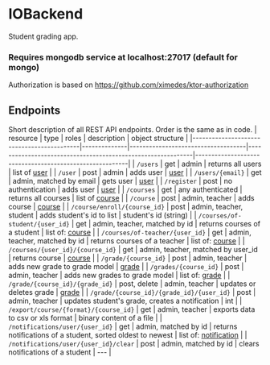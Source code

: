 # IOBackend

Student grading app.

### Requires mongodb service at localhost:27017 (default for mongo)

Authorization is based on https://github.com/ximedes/ktor-authorization

## Endpoints

Short description of all REST API endpoints. Order is the same as in code. | resource | type | roles | description | object structure |
|-------------------------------------------|--------------|------------------------------------|-------------------------------------------------------------|---------------------------------------------------------|
| `/users`                                  | get | admin | returns all users | list of [user](/misc/exampleUser.json)                  | | `/user`
| post | admin | adds user | [user](/misc/exampleUser.json)                          | | `/users/{email}`                          | get | admin, matched by email | gets user
| [user](/misc/exampleUser.json)                          | | `/register`                               | post | no authentication | adds user | [user](/misc/exampleUser.json)
| | `/courses`                                | get | any authenticated | returns all courses | list of [course](/misc/exampleCourse.json)              | | `/course`
| post | admin, teacher | adds course | [course](/misc/exampleCourse.json)                      | | `/course/enroll/{course_id}`              | post | admin, teacher, student |
adds student's id to list | student's id (string)                                   | | `/courses/of-student/{user_id}`           | get | admin, teacher, matched by id | returns
courses of a student | list of:  [course](/misc/exampleCourse.json)            | | `/courses/of-teacher/{user_id}`           | get | admin, teacher, matched by id | returns courses
of a teacher | list of:  [course](/misc/exampleCourse.json)            | | `/courses/{user_id}/{course_id}`          | get | admin, teacher, matched by user_id | returns course
| [course](/misc/exampleCourse.json)                      | | `/grade/{course_id}`                      | post | admin, teacher | adds new grade to grade model
| [grade](/misc/exampleGrade.json)                        | | `/grades/{course_id}`                     | post | admin, teacher | adds new grades to grade model | list
of: [grade](/misc/exampleGrade.json)               | | `/grade/{course_id}/{grade_id}`           | post, delete | admin, teacher | updates or deletes grade
| [grade](/misc/exampleGrade.json)                        | | `/grade/{course_id}/{grade_id}/{user_id}` | post | admin, teacher | updates student's grade, creates a notification |
int | | `/export/course/{format}/{course_id}`     | get | admin, teacher | exports data to csv or xls format | binary content of a file | | `/notifications/user/{user_id}`
| get | admin, matched by id | returns notifications of a student, sorted oldest to newest | list of: [notification](/misc/exampleNotification.json) |
| `/notifications/user/{user_id}/clear`     | post | admin, matched by id | clears notifications of a student | --- |
